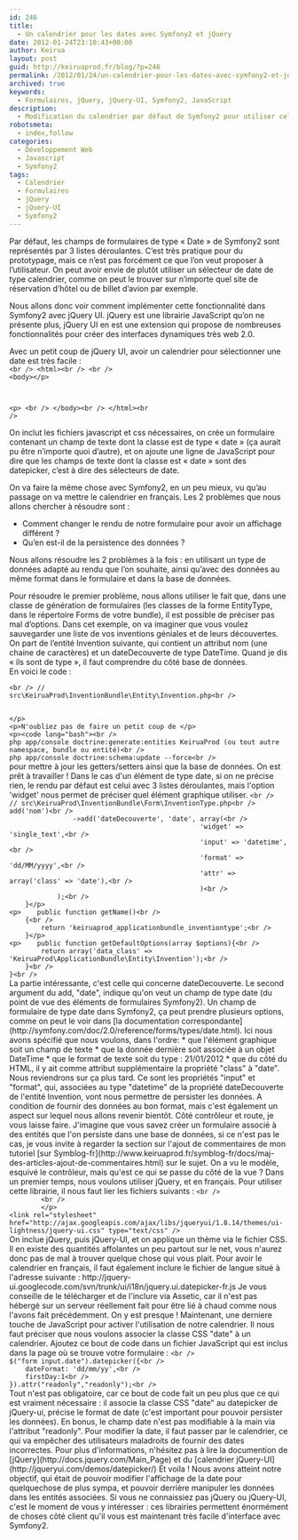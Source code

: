 ```yaml
---
id: 246
title:
  - Un calendrier pour les dates avec Symfony2 et jQuery
date: 2012-01-24T23:10:43+00:00
author: Keirua
layout: post
guid: http://keiruaprod.fr/blog/?p=246
permalink: /2012/01/24/un-calendrier-pour-les-dates-avec-symfony2-et-jquery/
archived: true
keywords:
  - Formulaires, jQuery, jQuery-UI, Symfony2, JavaScript
description:
  - Modification du calendrier par défaut de Symfony2 pour utiliser celui de jQuery
robotsmeta:
  - index,follow
categories:
  - Développement Web
  - Javascript
  - Symfony2
tags:
  - Calendrier
  - Formulaires
  - jQuery
  - jQuery-UI
  - Symfony2
---
```

Par défaut, les champs de formulaires de type « Date » de Symfony2 sont représentés par 3 listes déroulantes. C&rsquo;est très pratique pour du prototypage, mais ce n&rsquo;est pas forcément ce que l&rsquo;on veut proposer à l&rsquo;utilisateur. On peut avoir envie de plutôt utiliser un sélecteur de date de type calendrier, comme on peut le trouver sur n&rsquo;importe quel site de réservation d&rsquo;hôtel ou de billet d&rsquo;avion par exemple.

Nous allons donc voir comment implémenter cette fonctionnalité dans Symfony2 avec jQuery UI. jQuery est une librairie JavaScript qu&rsquo;on ne présente plus, jQuery UI en est une extension qui propose de nombreuses fonctionnalités pour créer des interfaces dynamiques très web 2.0. 

<!--more-->

Avec un petit coup de jQuery UI, avoir un calendrier pour sélectionner une date est très facile :  
<code lang="html">&lt;br />
&lt;html>&lt;br />
	&lt;br />
	&lt;body>&lt;/p>

&lt;p>		&lt;br />
	&lt;/body>&lt;br />
&lt;/html>&lt;br />
</code>

On inclut les fichiers javascript et css nécessaires, on crée un formulaire contenant un champ de texte dont la classe est de type « date » (ça aurait pu être n&rsquo;importe quoi d&rsquo;autre), et on ajoute une ligne de JavaScript pour dire que les champs de texte dont la classe est « date » sont des datepicker, c&rsquo;est à dire des sélecteurs de date.

On va faire la même chose avec Symfony2, en un peu mieux, vu qu&rsquo;au passage on va mettre le calendrier en français. Les 2 problèmes que nous allons chercher à résoudre sont :

  * Comment changer le rendu de notre formulaire pour avoir un affichage différent ?
  * Qu&rsquo;en est-il de la persistence des données ?

Nous allons résoudre les 2 problèmes à la fois : en utilisant un type de données adapté au rendu que l&rsquo;on souhaite, ainsi qu&rsquo;avec des données au même format dans le formulaire et dans la base de données.

Pour résoudre le premier problème, nous allons utiliser le fait que, dans une classe de génération de formulaires (les classes de la forme EntityType, dans le répertoire Forms de votre bundle), il est possible de préciser pas mal d&rsquo;options. Dans cet exemple, on va imaginer que vous voulez sauvegarder une liste de vos inventions géniales et de leurs découvertes. On part de l&rsquo;entité Invention suivante, qui contient un attribut nom (une chaine de caractères) et un dateDecouverte de type DateTime. Quand je dis « ils sont de type », il faut comprendre du côté base de données.  
En voici le code :

<code lang="php">&lt;br />
// src\KeiruaProd\InventionBundle\Entity\Invention.php&lt;br />
<?php

namespace KeiruaProd\ApplicationBundle\Entity;

use Doctrine\ORM\Mapping as ORM;

/**
* KeiruaProd\ApplicationBundle\Entity\Invention
*
* @ORM\Table()
* @ORM\Entity
*/
class Invention
{
    /**
	* @var integer $id
	*
	* @ORM\Column(name="id", type="integer")
	* @ORM\Id
	* @ORM\GeneratedValue(strategy="AUTO")
	*/
    protected $id;

    /**
	* @var string $nom
	*
	* @ORM\Column(name="nom", type="string", length=255)
	*/
    protected $nom;
	
    /**
	* @ORM\Column(name="dateDecouverte", type="datetime")
	*
    * @var \DateTime
	*/
    protected $dateDecouverte;
}
</code>&lt;/p>
&lt;p>N'oubliez pas de faire un petit coup de &lt;/p>
&lt;p>&lt;code lang="bash">&lt;br />
php app/console doctrine:generate:entities KeiruaProd (ou tout autre namespace, bundle ou entité)&lt;br />
php app/console doctrine:schema:update --force&lt;br />
</code>

pour mettre à jour les getters/setters ainsi que la base de données. On est prêt à travailler !

Dans le cas d'un élément de type date, si on ne précise rien, le rendu par défaut est celui avec 3 listes déroulantes, mais l'option 'widget' nous permet de préciser quel élément graphique utiliser.

<code lang="php">&lt;br />
// src\KeiruaProd\InventionBundle\Form\InventionType.php&lt;br />
<?php

namespace KeiruaProd\ApplicationBundle\Form;

use Symfony\Component\Form\AbstractType;
use Symfony\Component\Form\FormBuilder;

class InventionType extends AbstractType
{
    public function buildForm(FormBuilder $builder, array $options)
    {
        $builder->add('nom')&lt;br />
				->add('dateDecouverte', 'date', array(&lt;br />
												'widget' => 'single_text',&lt;br />
												'input' => 'datetime',&lt;br />
												'format' => 'dd/MM/yyyy',&lt;br />
												'attr' => array('class' => 'date'),&lt;br />
												)&lt;br />
            );&lt;br />
    }&lt;/p>
&lt;p>    public function getName()&lt;br />
    {&lt;br />
        return 'keiruaprod_applicationbundle_inventiontype';&lt;br />
    }&lt;/p>
&lt;p>    public function getDefaultOptions(array $options){&lt;br />
        return array('data_class' => 'KeiruaProd\ApplicationBundle\Entity\Invention');&lt;br />
    }&lt;br />
}&lt;br />
</code>

La partie intéressante, c'est celle qui concerne dateDecouverte. Le second argument du add, "date", indique qu'on veut un champ de type date (du point de vue des éléments de formulaires Symfony2). Un champ de formulaire de type date dans Symfony2, ça peut prendre plusieurs options, comme on peut le voir dans [la documentation correspondante](http://symfony.com/doc/2.0/reference/forms/types/date.html). Ici nous avons spécifié que nous voulons, dans l'ordre:

  * que l'élément graphique soit un champ de texte
  * que la donnée dernière soit associée à un objet DateTime
  * que le format de texte soit du type : 21/01/2012
  * que du côté du HTML, il y ait comme attribut supplémentaire la propriété "class" à "date". Nous reviendrons sur ça plus tard.

Ce sont les propriétés "input" et "format", qui, associées au type "datetime" de la propriété dateDecouverte de l'entité Invention, vont nous permettre de persister les données. A condition de fournir des données au bon format, mais c'est également un aspect sur lequel nous allons revenir bientôt.

Côté contrôleur et route, je vous laisse faire. J'imagine que vous savez créer un formulaire associé à des entités que l'on persiste dans une base de données, si ce n'est pas le cas, je vous invite à regarder la section sur l'ajout de commentaires de mon tutoriel [sur Symblog-fr](http://www.keiruaprod.fr/symblog-fr/docs/maj-des-articles-ajout-de-commentaires.html) sur le sujet.

On a vu le modèle, esquivé le contrôleur, mais qu'est ce qui se passe du côté de la vue ?  
Dans un premier temps, nous voulons utiliser jQuery, et en français. Pour utiliser cette librairie, il nous faut lier les fichiers suivants :  
<code lang="html">&lt;br />
		&lt;br />
		&lt;/p>
&lt;link rel="stylesheet" href="http://ajax.googleapis.com/ajax/libs/jqueryui/1.8.14/themes/ui-lightness/jquery-ui.css" type="text/css" />
</code>

On inclue jQuery, puis jQuery-UI, et on applique un thème via le fichier CSS. Il en existe des quantités affolantes un peu partout sur le net, vous n'aurez donc pas de mal à trouver quelque chose qui vous plait.

Pour avoir le calendrier en français, il faut également inclure le fichier de langue situé à l'adresse suivante :  
http://jquery-ui.googlecode.com/svn/trunk/ui/i18n/jquery.ui.datepicker-fr.js  
Je vous conseille de le télécharger et de l'inclure via Assetic, car il n'est pas hébergé sur un serveur réellement fait pour être lié à chaud comme nous l'avons fait précédemment.

On y est presque !

Maintenant, une derniere touche de JavaScript pour activer l'utilisation de notre calendrier. Il nous faut préciser que nous voulons associer la classe CSS "date" à un calendrier. Ajoutez ce bout de code dans un fichier JavaScript qui est inclus dans la page où se trouve votre formulaire :  
<code lang="javascript">&lt;br />
$("form input.date").datepicker({&lt;br />
	dateFormat: 'dd/mm/yy',&lt;br />
	firstDay:1&lt;br />
}).attr("readonly","readonly");&lt;br />
</code>

Tout n'est pas obligatoire, car ce bout de code fait un peu plus que ce qui est vraiment nécessaire : il associe la classe CSS "date" au datepicker de jQuery-ui, précise le format de date (c'est important pour pouvoir persister les données). En bonus, le champ date n'est pas modifiable à la main via l'attribut "readonly". Pour modifier la date, il faut passer par le calendrier, ce qui va empêcher des utilisateurs maladroits de fournir des dates incorrectes. Pour plus d'informations, n'hésitez pas à lire la documention de [jQuery](http://docs.jquery.com/Main_Page) et du [calendrier jQuery-UI](http://jqueryui.com/demos/datepicker/)

Et voila ! Nous avons atteint notre objectif, qui était de pouvoir modifier l'affichage de la date pour quelquechose de plus sympa, et pouvoir derrière manipuler les données dans les entités associées. Si vous ne connaissiez pas jQuery ou jQuery-UI, c'est le moment de vous y intéresser : ces librairies permettent énormément de choses côté client qu'il vous est maintenant très facile d'interface avec Symfony2.
